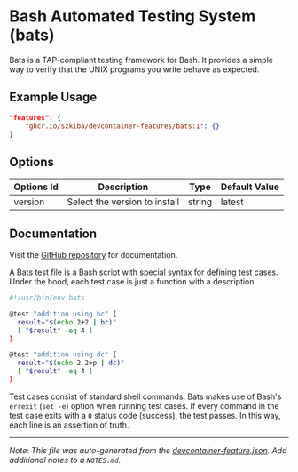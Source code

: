 
# Bash Automated Testing System (bats)

Bats is a TAP-compliant testing framework for Bash. It provides a simple way to verify that the UNIX programs you write behave as expected.

## Example Usage

```json
"features": {
    "ghcr.io/szkiba/devcontainer-features/bats:1": {}
}
```

## Options

| Options Id | Description | Type | Default Value |
|-----|-----|-----|-----|
| version | Select the version to install | string | latest |

## Documentation

Visit the [GitHub repository](https://github.com/bats-core/bats-core) for documentation.

A Bats test file is a Bash script with special syntax for defining test cases. Under the hood, each test case is just a function with a description.

```bash
#!/usr/bin/env bats

@test "addition using bc" {
  result="$(echo 2+2 | bc)"
  [ "$result" -eq 4 ]
}

@test "addition using dc" {
  result="$(echo 2 2+p | dc)"
  [ "$result" -eq 4 ]
}
```

Test cases consist of standard shell commands. Bats makes use of Bash's `errexit` (`set -e`) option when running test cases. If every command in the test case exits with a `0` status code (success), the test passes. In this way, each line is an assertion of truth.


---

_Note: This file was auto-generated from the [devcontainer-feature.json](https://github.com/szkiba/devcontainer-features/blob/main/src/bats/devcontainer-feature.json).  Add additional notes to a `NOTES.md`._

